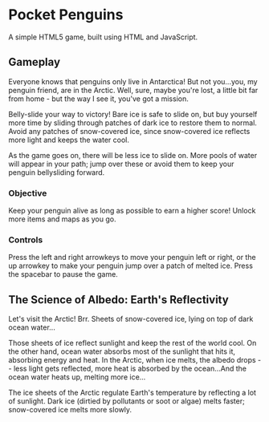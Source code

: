 # Pocket Penguins
A simple HTML5 game, built using HTML and JavaScript.

## Gameplay
Everyone knows that penguins only live in Antarctica! But not you...you, my penguin friend, are in the Arctic. Well, sure, maybe you're lost, a little bit far from home - but the way I see it, you've got a mission.

Belly-slide your way to victory! Bare ice is safe to slide on, but buy yourself more time by sliding through patches of dark ice to restore them to normal. Avoid any patches of snow-covered ice, since snow-covered ice reflects more light and keeps the water cool.

As the game goes on, there will be less ice to slide on. More pools of water will appear in your path; jump over these or avoid them to keep your penguin bellysliding forward.

### Objective
Keep your penguin alive as long as possible to earn a higher score! Unlock more items and maps as you go.

### Controls
Press the left and right arrowkeys to move your penguin left or right, or the up arrowkey to make your penguin jump over a patch of melted ice. Press the spacebar to pause the game.

## The Science of Albedo: Earth's Reflectivity
Let's visit the Arctic! Brr. Sheets of snow-covered ice, lying on top of dark ocean water...

Those sheets of ice reflect sunlight and keep the rest of the world cool. On the other hand, ocean water absorbs most of the sunlight that hits it, absorbing energy and heat. In the Arctic, when ice melts, the albedo drops -- less light gets reflected, more heat is absorbed by the ocean...And the ocean water heats up, melting more ice...

The ice sheets of the Arctic regulate Earth's temperature by reflecting a lot of sunlight. Dark ice (dirtied by pollutants or soot or algae) melts faster; snow-covered ice melts more slowly. 
